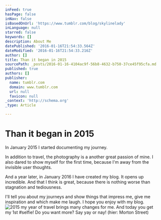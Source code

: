 ```yaml
---
inFeed: true
hasPage: false
inNav: false
isBasedOnUrl: 'https://www.tumblr.com/blog/skylinelady'
inLanguage: null
starred: false
keywords: []
description: About Me
datePublished: '2016-01-16T21:54:33.564Z'
dateModified: '2016-01-16T21:54:33.216Z'
author: []
title: Than it began in 2015
sourcePath: _posts/2016-01-16-4104ac9f-56b8-4632-b750-37ce45f95cfa.md
published: true
authors: []
publisher:
  name: tumblr.com
  domain: www.tumblr.com
  url: null
  favicon: null
_context: 'http://schema.org'
_type: Article

---
```

# Than it began in 2015

In January 2015 I started documenting my journey. 

In addition to travel, the photography is a another great passion of mine. I also dared to show myself for the first time, because I'm away from the invisible user thoughts.  

And a year later, in January 2016 I have created my blog. It opens up incredible. And that I think is great, because there is nothing worse than stagnation and tediousness. 

I'll tell you about my journeys and show things that impress me, give me inspiration and which make me laugh. I hope you enjoy with my blog.
![2015 my year of travel brings many changes for me. And today you get my 1st #selfie! Do you want more? Say yay or nay!  (hier: Morton Street)](https://s3-us-west-2.amazonaws.com/the-grid-img/p/ab1da14136f69e534fbcab40833ae5748f47fb4b.jpg)